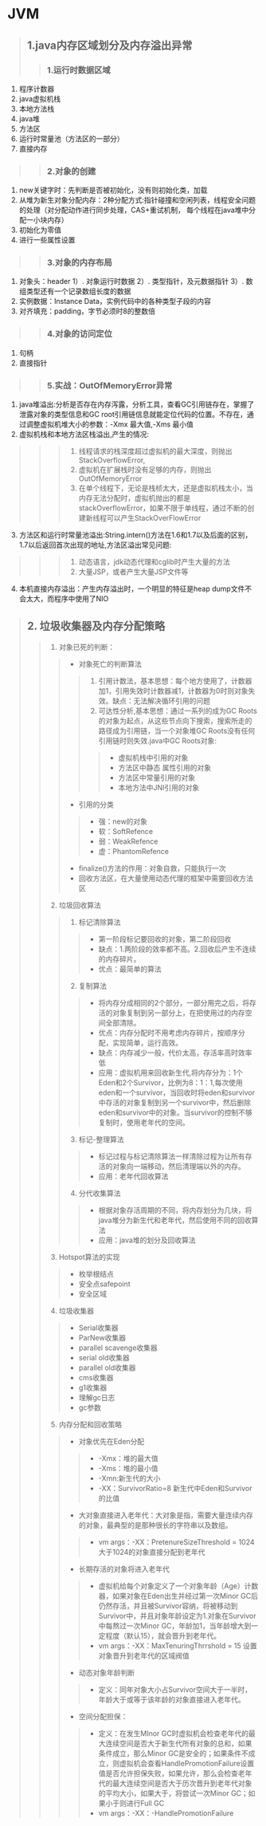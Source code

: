 # JVM
> ## 1.java内存区域划分及内存溢出异常
>> ### 1.运行时数据区域
1. 程序计数器
2. java虚拟机栈
3. 本地方法栈
4. java堆
5. 方法区
6. 运行时常量池（方法区的一部分）
7. 直接内存

>> ### 2.对象的创建
1. new关键字时：先判断是否被初始化，没有则初始化类，加载
2. 从堆为新生对象分配内存：2种分配方式:指针碰撞和空闲列表，线程安全问题的处理（对分配动作进行同步处理，CAS+重试机制，
每个线程在java堆中分配一小块内存）
3. 初始化为零值
4. 进行一些属性设置

>> ### 3.对象的内存布局
1. 对象头：header
		1）. 对象运行时数据
		2）. 类型指针，及元数据指针
		3）. 数组类型还有一个记录数组长度的数据
2. 实例数据：Instance Data，实例代码中的各种类型子段的内容	
3. 对齐填充：padding，字节必须时8的整数倍

>> ### 4.对象的访问定位
1. 句柄
2. 直接指针

>> ### 5.实战：OutOfMemoryError异常
1. java堆溢出:分析是否存在内存泻露，分析工具，查看GC引用链存在，掌握了泄露对象的类型信息和GC root引用链信息就能定位代码的位置。不存在，通过调整虚拟机堆大小的参数：-Xmx 最大值,-Xms 最小值
2. 虚拟机栈和本地方法区栈溢出,产生的情况:
>>> 1. 线程请求的栈深度超过虚拟机的最大深度，则抛出StackOverflowError,
>>> 2. 虚拟机在扩展栈时没有足够的内存，则抛出OutOfMemoryError
>>> 3. 在单个线程下，无论是栈桢太大，还是虚拟机栈太小，当内存无法分配时，虚拟机抛出的都是stackOverflowError，如果不限于单线程，通过不断的创建新线程可以产生StackOverFlowError
3. 方法区和运行时常量池溢出:String.intern()方法在1.6和1.7以及后面的区别，1.7以后返回首次出现的地址,方法区溢出常见问题:
>>> 1. 动态语言，jdk动态代理和cglib时产生大量的方法
>>> 2. 大量JSP，或者产生大量JSP文件等
4. 本机直接内存溢出：产生内存溢出时，一个明显的特征是heap dump文件不会太大，而程序中使用了NIO

> ## 2. 垃圾收集器及内存分配策略
>> 1. 对象已死的判断：
>>> * 对象死亡的判断算法
>>>> 1. 引用计数法，基本思想：每个地方使用了，计数器加1，引用失效时计数器减1，计数器为0时则对象失效。缺点：无法解决循环引用的问题
>>>> 2. 可达性分析,基本思想：通过一系列的成为GC Roots的对象为起点，从这些节点向下搜索，搜索所走的路径成为引用链，当一个对象堆GC Roots没有任何引用链时则失效.java中GC Roots对象:
>>>>> * 虚拟机栈中引用的对象
>>>>> * 方法区中静态 属性引用的对象
>>>>> * 方法区中常量引用的对象
>>>>> * 本地方法中JNI引用的对象
>>> * 引用的分类
>>>> * 强：new的对象
>>>> * 软：SoftRefence
>>>> * 弱：WeakRefence
>>>> * 虚：PhantomRefence
>>> * finalize()方法的作用：对象自救，只能执行一次
>>> * 回收方法区，在大量使用动态代理的框架中需要回收方法区
>> 2. 垃圾回收算法
>>> 1. 标记清除算法
>>>> * 第一阶段标记要回收的对象，第二阶段回收
>>>> * 缺点：1.两阶段的效率都不高。2.回收后产生不连续的内存碎片。
>>>> * 优点：最简单的算法
>>> 2. 复制算法
>>>> * 将内存分成相同的2个部分，一部分用完之后，将存活的对象复制到另一部分上，在把使用过的内存空间全部清除。
>>>> * 优点：内存分配时不用考虑内存碎片，按顺序分配，实现简单，运行高效。
>>>> * 缺点：内存减少一般，代价太高，存活率高时效率低
>>>> * 应用：虚拟机用来回收新生代,将内存分为：1个Eden和2个Survivor，比例为8：1：1,每次使用eden和一个survivor，当回收时将eden和survivor中存活的对象复制到另一个survivor中，然后删除eden和survivor中的对象。当survivor的控制不够复制时，使用老年代的空间。
>>> 3. 标记-整理算法
>>>> * 标记过程与标记清除算法一样清除过程为让所有存活的对象向一端移动，然后清理端以外的内存。
>>>> * 应用：老年代回收算法
>>> 4. 分代收集算法
>>>> * 根据对象存活周期的不同，将内存划分为几块，将java堆分为新生代和老年代，然后使用不同的回收算法
>>>> * 应用：java堆的划分及回收算法
>> 3. Hotspot算法的实现
>>> * 枚举根结点
>>> * 安全点safepoint
>>> * 安全区域
>> 4. 垃圾收集器
>>> * Serial收集器
>>> * ParNew收集器
>>> * parallel scavenge收集器
>>> * serial old收集器
>>> * parallel old收集器
>>> * cms收集器
>>> * g1收集器
>>> * 理解gc日志
>>> * gc参数
>> 5. 内存分配和回收策略
>>> * 对象优先在Eden分配
>>>> * -Xmx：堆的最大值
>>>> * -Xms：堆的最小值
>>>> * -Xmn:新生代的大小
>>>> * -XX：SurvivorRatio=8 新生代中Eden和Survivor的比值
>>> * 大对象直接进入老年代：大对象是指，需要大量连续内存的对象，最典型的是那种很长的字符串以及数组。
>>>> * vm args：-XX：PretenureSizeThreshold = 1024 大于1024的对象直接分配到老年代
>>> * 长期存活的对象将进入老年代
>>>> * 虚拟机给每个对象定义了一个对象年龄（Age）计数器，如果对象在Eden出生并经过第一次Minor GC后仍然存活，并且被Survivor容纳，将被移动到Survivor中，并且对象年龄设定为1.对象在Survivor中每熬过一次Minor GC，年龄加1，当年龄增大到一定程度（默认15），就会晋升到老年代。
>>>> * vm args：-XX：MaxTenuringThrrshold = 15 设置对象晋升到老年代的区域阀值
>>> * 动态对象年龄判断
>>>> * 定义：同年对象大小占Survivor空间大于一半时，年龄大于或等于该年龄的对象直接进入老年代。
>>> * 空间分配担保：
>>>> * 定义：在发生MInor GC时虚拟机会检查老年代的最大连续空间是否大于新生代所有对象的总和，如果条件成立，那么Minor GC是安全的；如果条件不成立，则虚拟机会查看HandlePromotionFailure设置值是否允许担保失败，如果允许，那么会检查老年代的最大连续空间是否大于历次晋升到老年代对象的平均大小，如果大于，将尝试一次Minor GC；如果小于则进行Full GC
>>>> * vm args：-XX：-HandlePromotionFailure




		





